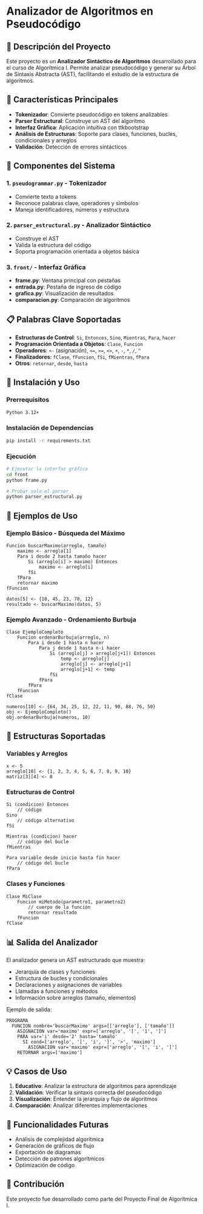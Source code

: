 # Analizador de Algoritmos en Pseudocódigo

## 📝 Descripción del Proyecto

Este proyecto es un **Analizador Sintáctico de Algoritmos** desarrollado para el curso de Algorítmica I. Permite analizar pseudocódigo y generar su Árbol de Sintaxis Abstracta (AST), facilitando el estudio de la estructura de algoritmos.

## 🎯 Características Principales

- **Tokenizador**: Convierte pseudocódigo en tokens analizables
- **Parser Estructural**: Construye un AST del algoritmo
- **Interfaz Gráfica**: Aplicación intuitiva con ttkbootstrap
- **Análisis de Estructuras**: Soporte para clases, funciones, bucles, condicionales y arreglos
- **Validación**: Detección de errores sintácticos

## 🔧 Componentes del Sistema

### 1. `pseudogrammar.py` - Tokenizador
- Convierte texto a tokens
- Reconoce palabras clave, operadores y símbolos
- Maneja identificadores, números y estructura

### 2. `parser_estructural.py` - Analizador Sintáctico
- Construye el AST
- Valida la estructura del código
- Soporta programación orientada a objetos básica

### 3. `front/` - Interfaz Gráfica
- **frame.py**: Ventana principal con pestañas
- **entrada.py**: Pestaña de ingreso de código
- **grafica.py**: Visualización de resultados
- **comparacion.py**: Comparación de algoritmos

## 📋 Palabras Clave Soportadas

- **Estructuras de Control**: `Si`, `Entonces`, `Sino`, `Mientras`, `Para`, `hacer`
- **Programación Orientada a Objetos**: `Clase`, `Funcion`
- **Operadores**: `<-` (asignación), `<=`, `>=`, `<>`, `+`, `-`, `*`, `/`, `^`
- **Finalizadores**: `fClase`, `fFuncion`, `fSi`, `fMientras`, `fPara`
- **Otros**: `retornar`, `desde`, `hasta`

## 🚀 Instalación y Uso

### Prerrequisitos
```bash
Python 3.12+
```

### Instalación de Dependencias
```bash
pip install -r requirements.txt
```

### Ejecución
```bash
# Ejecutar la interfaz gráfica
cd front
python frame.py

# Probar solo el parser
python parser_estructural.py
```

## 📖 Ejemplos de Uso

### Ejemplo Básico - Búsqueda del Máximo
```
Funcion buscarMaximo(arreglo, tamaño)
    maximo <- arreglo[1]
    Para i desde 2 hasta tamaño hacer
        Si (arreglo[i] > maximo) Entonces
            maximo <- arreglo[i]
        fSi
    fPara
    retornar maximo
fFuncion

datos[5] <- {10, 45, 23, 78, 12}
resultado <- buscarMaximo(datos, 5)
```

### Ejemplo Avanzado - Ordenamiento Burbuja
```
Clase EjemploCompleto
    Funcion ordenarBurbuja(arreglo, n)
        Para i desde 1 hasta n hacer
            Para j desde 1 hasta n-i hacer
                Si (arreglo[j] > arreglo[j+1]) Entonces
                    temp <- arreglo[j]
                    arreglo[j] <- arreglo[j+1]
                    arreglo[j+1] <- temp
                fSi
            fPara
        fPara
    fFuncion
fClase

numeros[10] <- {64, 34, 25, 12, 22, 11, 90, 88, 76, 50}
obj <- EjemploCompleto()
obj.ordenarBurbuja(numeros, 10)
```

## 🧠 Estructuras Soportadas

### Variables y Arreglos
```
x <- 5
arreglo[10] <- {1, 2, 3, 4, 5, 6, 7, 8, 9, 10}
matriz[3][4] <- 0
```

### Estructuras de Control
```
Si (condicion) Entonces
    // código
Sino
    // código alternativo
fSi

Mientras (condicion) hacer
    // código del bucle
fMientras

Para variable desde inicio hasta fin hacer
    // código del bucle
fPara
```

### Clases y Funciones
```
Clase MiClase
    Funcion miMetodo(parametro1, parametro2)
        // cuerpo de la función
        retornar resultado
    fFuncion
fClase
```

## 📊 Salida del Analizador

El analizador genera un AST estructurado que muestra:
- Jerarquía de clases y funciones
- Estructura de bucles y condicionales
- Declaraciones y asignaciones de variables
- Llamadas a funciones y métodos
- Información sobre arreglos (tamaño, elementos)

Ejemplo de salida:
```
PROGRAMA
  FUNCION nombre='buscarMaximo' args=[['arreglo'], ['tamaño']]
    ASIGNACION var='maximo' expr=['arreglo', '[', '1', ']']
    PARA var='i' desde='2' hasta='tamaño'
      SI cond=['arreglo', '[', 'i', ']', '>', 'maximo']
        ASIGNACION var='maximo' expr=['arreglo', '[', 'i', ']']
    RETORNAR args=['maximo']
```

## 💡 Casos de Uso

1. **Educativo**: Analizar la estructura de algoritmos para aprendizaje
2. **Validación**: Verificar la sintaxis correcta del pseudocódigo
3. **Visualización**: Entender la jerarquía y flujo de algoritmos
4. **Comparación**: Analizar diferentes implementaciones

## 🔮 Funcionalidades Futuras

- Análisis de complejidad algorítmica
- Generación de gráficos de flujo
- Exportación de diagramas
- Detección de patrones algorítmicos
- Optimización de código

## 🤝 Contribución

Este proyecto fue desarrollado como parte del Proyecto Final de Algorítmica I.
